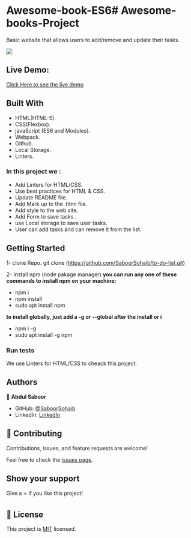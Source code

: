 # Awesome-book-ES6# Awesome-books-Project
Basic website that allows users to add/remove and update their tasks. 

![](https://img.shields.io/badge/Microverse-blueviolet)


## Live Demo:
[Click Here to see the live demo](https://saboorsohaib.github.io/to-do-list/dist/)

 ## Built With

- HTML(HTML-5).
- CSS(Flexbox).
- javaScript (ES6 and Modules).
- Webpack.
- Github.
- Local Storage.
- Linters.

### In this project we :
- Add Linters for HTML/CSS.
- Use best practices for HTML & CSS.
- Update README file.
- Add Mark up to the .html file.
- Add style to the web site.
- Add Form to save tasks .
- use Local storage to save user tasks.
- User can add tasks and can remove it from the list.

## Getting Started

1- clone Repo.
git clone (https://github.com/SaboorSohaib/to-do-list.git)

2- Install npm (node pakage manager)
**you can run any one of these commands to install npm on your machine:**
- npm i
- npm install
- sudo apt install npm

 **to install globally, just add a -g or --global after the install or i**
- npm i -g
- sudo apt install -g npm

### Run tests

We use Linters for HTML/CSS to cheack this project.

## Authors



👤 **Abdul Saboor**

- GitHub: [@SaboorSohaib](https://github.com/SaboorSohaib)
- LinkedIn: [LinkedIn](https://www.linkedin.com/in/abdul-saboor-sohaib-b5b566244/)

## 🤝 Contributing

Contributions, issues, and feature requests are welcome!

Feel free to check the [issues page](../../issues/).

## Show your support

Give a ⭐️ if you like this project!

## 📝 License


This project is [MIT](./LICENSE) licensed.


